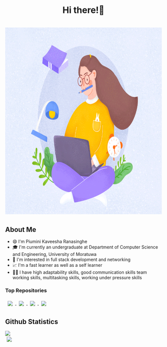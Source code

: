 <h1 align="center">
Hi there!👋
</h1>

<h1 align="center">
    <img src="https://raw.githubusercontent.com/KaveeshaPiumini/KaveeshaPiumini/master/assets/profile.gif" 
         alt="greeting gif"
         height="600"
         width="600" />
</h1>

## About Me
- 😄 I'm Piumini Kaveesha Ranasinghe
- 🎓 I'm currently an undergraduate at Department of Computer Science and Engineering, University of Moratuwa
- 🙋 I'm interested in full stack development and networking
- 📈 I'm a fast learner as well as a self learner
- 👩‍💻 I have high adaptability skills, good communication skills team working skills, multitasking skills, working under pressure skills

### Top Repositories

<p float="left">
<a href="https://github.com/SEP-22/Client">
  <img style = "margin: 8px 8px 8px 8px;" align="center" src="https://github-readme-stats.vercel.app/api/pin/?username=SEP-22&repo=Client&theme=github_dark" />
</a>
<a href="https://github.com/SEP-22/Server">
  <img style = "margin: 8px 8px 8px 8px;" align="center" src="https://github-readme-stats.vercel.app/api/pin/?username=SEP-22&repo=Server&theme=github_dark" />
</a>
<a href="https://github.com/G-16-SE/suppliermanagementsystem">
  <img style = "margin: 8px 8px 8px 8px;" align="center" src="https://github-readme-stats.vercel.app/api/pin/?username=G-16-SE&repo=suppliermanagementsystem&theme=github_dark" />
</a>
<a href="https://github.com/DBMS-404/Supply-Chain-Management-System">
  <img style = "margin: 8px 8px 8px 8px;" align="center" src="https://github-readme-stats.vercel.app/api/pin/?username=DBMS-404&repo=Supply-Chain-Management-System&theme=github_dark" />
</a>
</p>

## Github Statistics

<div style="max-width: 1050px; margin: 8px auto 10px auto;">
  <div>
    <div style="display: block;">
      <img src = "https://github-readme-stats.vercel.app/api?username=KaveeshaPiumini&show_icons=true&line_height=27count_private=true&theme=github_dark&include_all_commits=true&count_private=true" style="  max-width: 100%; height: auto;">
    </div>
    <div style="display: block;">
      <img src = "https://github-readme-stats.vercel.app/api/top-langs/?username=KaveeshaPiumini&layout=compact&theme=github_dark" style="  max-width: 100%; height: 209px; margin-left:5px;">
    </div>
  </div>
</div>

<!--
**KaveeshaPiumini/KaveeshaPiumini** is a ✨ _special_ ✨ repository because its `README.md` (this file) appears on your GitHub profile.

Here are some ideas to get you started:

- 🔭 I’m currently working on ...
- 🌱 I’m currently learning ...
- 👯 I’m looking to collaborate on ...
- 🤔 I’m looking for help with ...
- 💬 Ask me about ...
- 📫 How to reach me: ...
- 😄 Pronouns: ...
- ⚡ Fun fact: ...
-->
